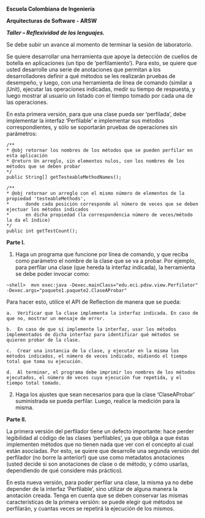 **Escuela Colombiana de Ingeniería**
**Arquitecturas de Software - ARSW*****Taller – Reflexividad de los lenguajes.***Se debe subir un avance al momento de terminar la sesión de laboratorio.Se quiere desarrollar una herramienta que apoye la detección de cuellos de botella en aplicaciones (un tipo de ‘perfilamiento’). Para esto, se quiere que usted desarrolle una serie de anotaciones que permitan a los desarrolladores definir a qué métodos se les realizarán pruebas de desempeño, y luego, con una herramienta de línea de comando (similar a jUnit), ejecutar las operaciones indicadas, medir su tiempo de respuesta, y luego mostrar al usuario un listado con el tiempo tomado por cada una de las operaciones.
En esta primera versión, para que una clase pueda ser ‘perfilada’, debe implementar la interfaz ‘Perfilable’ e implementar sus métodos correspondientes, y sólo se soportarán pruebas de operaciones sin parámetros:
	/**	* @obj retornar los nombres de los métodos que se pueden perfilar en esta aplicación	* @return Un arreglo, sin elementos nulos, con los nombres de los métodos que se deben probar	*/	public String[] getTesteableMethodNames();	/**	* @obj retornar un arreglo con el mismo número de elementos de la propiedad 'testeableMethods',	*      donde cada posición corresponde al número de veces que se deben ejectuar los métodos indicados	*      en dicha propiedad (la correspondencia número de veces/método la da el índice)	*/	public int getTestCount(); **Parte I.**
1.	Haga un programa que funcione por línea de comando, y que reciba como parámetro el nombre de la clase que se va a probar. Por ejemplo, para perfilar una clase  (que hereda la interfaz indicada), la herramienta se debe poder invocar como:```~shell>  mvn exec:java -Dexec.mainClass="edu.eci.pdsw.view.Perfilator"   -Dexec.args="paquete1.paquete2.ClaseAProbar"
```
Para hacer esto, utilice el API de Reflection de manera que se pueda:
	a.	Verificar que la clase implementa la interfaz indicada. En caso de que no, mostrar un mensaje de error.
	b.	En caso de que sí implemente la interfaz, usar los métodos implementados de dicha interfaz para identificar qué métodos se quieren probar de la clase.
	c.	Crear una instancia de la clase, y ejecutar en la misma los métodos indicados, el número de veces indicado, midiendo el tiempo total que toma su ejecución.
	d.	Al terminar, el programa debe imprimir los nombres de los métodos ejecutados, el número de veces cuya ejecución fue repetida, y el tiempo total tomado.2.	Haga los ajustes que sean necesarios para que la clase ‘ClaseAProbar’ suministrada se pueda perfilar. Luego, realice la medición para la misma.**Parte II.**
La primera versión del perfilador tiene un defecto importante: hace perder legibilidad al código de las clases ‘perfilables’, ya que obliga a que éstas implementen métodos que no tienen nada que ver con el concepto al cual están asociadas. Por esto, se quiere que desarrolle una segunda versión del perfilador (no borre la anterior!) que use como metadatos anotaciones (usted decide si son anotaciones de clase o de método, y cómo usarlas, dependiendo de qué considere más práctico). 

En esta nueva versión, para poder perfilar una clase, la misma ya no debe depender de la interfaz ‘Perfilable’, sino utilizar de alguna manera la anotación creada. Tenga en cuenta que se deben conservar las mismas características de la primera versión: se puede elegir qué métodos se perfilarán, y cuantas veces se repetirá la ejecución de los mismos.